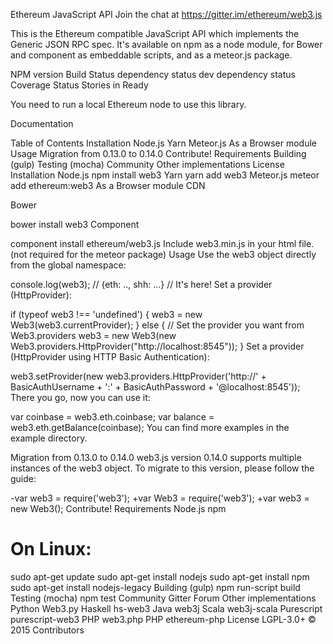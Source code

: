 Ethereum JavaScript API
Join the chat at https://gitter.im/ethereum/web3.js

This is the Ethereum compatible JavaScript API which implements the Generic JSON RPC spec. It's available on npm as a node module, for Bower and component as embeddable scripts, and as a meteor.js package.

NPM version Build Status dependency status dev dependency status Coverage Status Stories in Ready

You need to run a local Ethereum node to use this library.

Documentation

Table of Contents
Installation
Node.js
Yarn
Meteor.js
As a Browser module
Usage
Migration from 0.13.0 to 0.14.0
Contribute!
Requirements
Building (gulp)
Testing (mocha)
Community
Other implementations
License
Installation
Node.js
npm install web3
Yarn
yarn add web3
Meteor.js
meteor add ethereum:web3
As a Browser module
CDN

<script src="https://cdn.jsdelivr.net/gh/ethereum/web3.js/dist/web3.min.js"></script>
Bower

bower install web3
Component

component install ethereum/web3.js
Include web3.min.js in your html file. (not required for the meteor package)
Usage
Use the web3 object directly from the global namespace:

console.log(web3); // {eth: .., shh: ...} // It's here!
Set a provider (HttpProvider):

if (typeof web3 !== 'undefined') {
  web3 = new Web3(web3.currentProvider);
} else {
  // Set the provider you want from Web3.providers
  web3 = new Web3(new Web3.providers.HttpProvider("http://localhost:8545"));
}
Set a provider (HttpProvider using HTTP Basic Authentication):

web3.setProvider(new web3.providers.HttpProvider('http://' + BasicAuthUsername + ':' + BasicAuthPassword + '@localhost:8545'));
There you go, now you can use it:

var coinbase = web3.eth.coinbase;
var balance = web3.eth.getBalance(coinbase);
You can find more examples in the example directory.

Migration from 0.13.0 to 0.14.0
web3.js version 0.14.0 supports multiple instances of the web3 object. To migrate to this version, please follow the guide:

-var web3 = require('web3');
+var Web3 = require('web3');
+var web3 = new Web3();
Contribute!
Requirements
Node.js
npm
# On Linux:
sudo apt-get update
sudo apt-get install nodejs
sudo apt-get install npm
sudo apt-get install nodejs-legacy
Building (gulp)
npm run-script build
Testing (mocha)
npm test
Community
Gitter
Forum
Other implementations
Python Web3.py
Haskell hs-web3
Java web3j
Scala web3j-scala
Purescript purescript-web3
PHP web3.php
PHP ethereum-php
License
LGPL-3.0+ © 2015 Contributors
